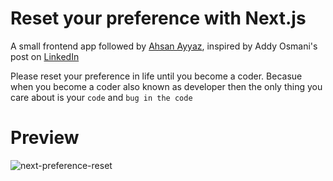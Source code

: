 # Reset your preference with Next.js
A small frontend app followed by [Ahsan Ayyaz](https://github.com/AhsanAyaz), inspired by Addy Osmani's post on [LinkedIn](https://www.linkedin.com/posts/addyosmani_motivation-productivity-growth-activity-7182813563546222592-aZg6/)

Please reset your preference in life until you become a coder. Becasue when you become a coder also known as developer then the only thing you care about is your
```code``` and ```bug in the code```


# Preview
![next-preference-reset](https://github.com/seAfnan/next-preference-reset/assets/20145270/09fe8fa6-ae61-45cb-86c1-17b7a7f381e8)
